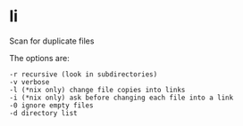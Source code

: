 li
==

Scan for duplicate files

The options are:

    -r recursive (look in subdirectories)
    -v verbose
    -l (*nix only) change file copies into links
    -i (*nix only) ask before changing each file into a link
    -0 ignore empty files
    -d directory list
